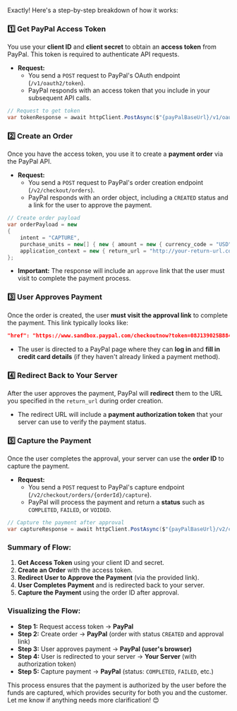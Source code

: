 ﻿Exactly! Here's a step-by-step breakdown of how it works:

### 1️⃣ **Get PayPal Access Token**
You use your **client ID** and **client secret** to obtain an **access token** from PayPal. This token is required to authenticate API requests.

- **Request:**
  - You send a `POST` request to PayPal's OAuth endpoint (`/v1/oauth2/token`).
  - PayPal responds with an access token that you include in your subsequent API calls.

```csharp
// Request to get token
var tokenResponse = await httpClient.PostAsync($"{payPalBaseUrl}/v1/oauth2/token", new FormUrlEncodedContent(new[] { new KeyValuePair<string, string>("grant_type", "client_credentials") }));
```

### 2️⃣ **Create an Order**
Once you have the access token, you use it to create a **payment order** via the PayPal API.

- **Request:**
  - You send a `POST` request to PayPal's order creation endpoint (`/v2/checkout/orders`).
  - PayPal responds with an order object, including a `CREATED` status and a link for the user to approve the payment.

```csharp
// Create order payload
var orderPayload = new
{
    intent = "CAPTURE",
    purchase_units = new[] { new { amount = new { currency_code = "USD", value = "10.00" } } },
    application_context = new { return_url = "http://your-return-url.com", cancel_url = "http://your-cancel-url.com" }
};
```

- **Important:** The response will include an `approve` link that the user must visit to complete the payment process.

### 3️⃣ **User Approves Payment**
Once the order is created, the user **must visit the approval link** to complete the payment. This link typically looks like:
```json
"href": "https://www.sandbox.paypal.com/checkoutnow?token=08J139025B884041W"
```
- The user is directed to a PayPal page where they can **log in** and **fill in credit card details** (if they haven't already linked a payment method).

### 4️⃣ **Redirect Back to Your Server**
After the user approves the payment, PayPal will **redirect** them to the URL you specified in the `return_url` during order creation.

- The redirect URL will include a **payment authorization token** that your server can use to verify the payment status.

### 5️⃣ **Capture the Payment**
Once the user completes the approval, your server can use the **order ID** to capture the payment.

- **Request:**
  - You send a `POST` request to PayPal's capture endpoint (`/v2/checkout/orders/{orderId}/capture`).
  - PayPal will process the payment and return a **status** such as `COMPLETED`, `FAILED`, or `VOIDED`.

```csharp
// Capture the payment after approval
var captureResponse = await httpClient.PostAsync($"{payPalBaseUrl}/v2/checkout/orders/{orderId}/capture", null);
```

### **Summary of Flow:**
1. **Get Access Token** using your client ID and secret.
2. **Create an Order** with the access token.
3. **Redirect User to Approve the Payment** (via the provided link).
4. **User Completes Payment** and is redirected back to your server.
5. **Capture the Payment** using the order ID after approval.

### **Visualizing the Flow:**
- **Step 1:** Request access token → **PayPal**
- **Step 2:** Create order → **PayPal** (order with status `CREATED` and approval link)
- **Step 3:** User approves payment → **PayPal (user's browser)**
- **Step 4:** User is redirected to your server → **Your Server** (with authorization token)
- **Step 5:** Capture payment → **PayPal** (status: `COMPLETED`, `FAILED`, etc.)

This process ensures that the payment is authorized by the user before the funds are captured, which provides security for both you and the customer. Let me know if anything needs more clarification! 😊